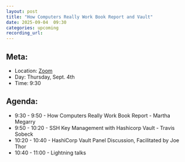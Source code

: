 ```yaml
---
layout: post
title: "How Computers Really Work Book Report and Vault"
date: 2025-09-04  09:30
categories: upcoming
recording_url: 
---
```


## Meta:

- Location: [Zoom](https://z.umn.edu/cpmstream)
- Day: Thursday, Sept. 4th
- Time: 9:30

## Agenda:

- 9:30 - 9:50 - How Computers Really Work Book Report - Martha Megarry
- 9:50 - 10:20 - SSH Key Management with Hashicorp Vault - Travis Sobeck
- 10:20 - 10:40 - HashiCorp Vault Panel Discussion, Facilitated by Joe Thor
- 10:40 - 11:00 - Lightning talks
